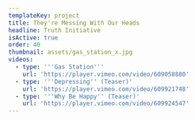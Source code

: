 ```yaml
---
templateKey: project
title: They're Messing With Our Heads
headline: Truth Initiative
isActive: true
order: 40
thumbnail: assets/gas_station_x.jpg
videos:
  - type: '''Gas Station'''
    url: 'https://player.vimeo.com/video/609058880'
  - type: '''Depressing'' (Teaser)'
    url: 'https://player.vimeo.com/video/609921748'
  - type: '''Why Be Happy'' (Teaser)'
    url: 'https://player.vimeo.com/video/609924547'
---
```

